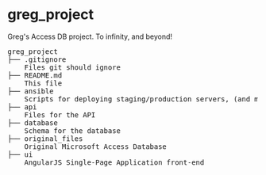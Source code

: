 greg_project
============

Greg's Access DB project. To infinity, and beyond!

<pre>
greg_project
├── .gitignore
    Files git should ignore
├── README.md
    This file
├── ansible
    Scripts for deploying staging/production servers, (and managing developer workspaces, coming soon)
├── api
    Files for the API
├── database
    Schema for the database
├── original_files
    Original Microsoft Access Database
├── ui
    AngularJS Single-Page Application front-end
</pre>
